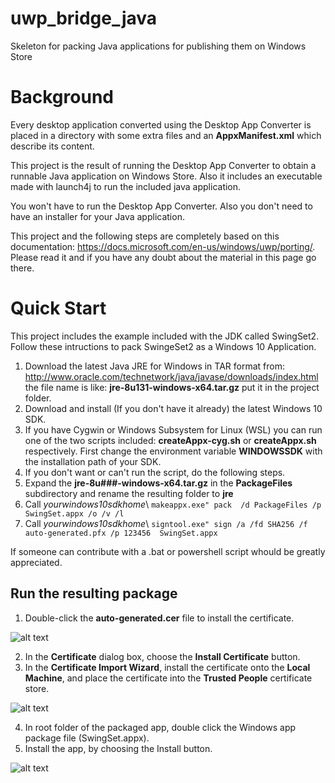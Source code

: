 # uwp_bridge_java
Skeleton for packing Java applications for publishing them on Windows Store

# Background

Every desktop application converted using the Desktop App Converter is placed in a directory with some extra files and an **AppxManifest.xml** which describe its content.

This project is the result of running the Desktop App Converter to obtain a runnable Java application on Windows Store. Also it includes an executable made with launch4j to run the included java application. 

You won't have to run the Desktop App Converter. Also you don't need to have an installer for your Java application.

This project and the following steps are completely based on this documentation: https://docs.microsoft.com/en-us/windows/uwp/porting/. Please read it and if you have any doubt about the material in this page go there.

# Quick Start

This project includes the example included with the JDK called SwingSet2. Follow these intructions to pack SwingeSet2 as a Windows 10 Application.

1. Download the latest Java JRE for Windows in TAR format from: http://www.oracle.com/technetwork/java/javase/downloads/index.html the file name is like: **jre-8u131-windows-x64.tar.gz** put it in the project folder.
2. Download and install (If you don't have it already) the latest Windows 10 SDK.
3. If you have Cygwin or Windows Subsystem for Linux (WSL) you can run one of the two scripts included: **createAppx-cyg.sh** or **createAppx.sh** respectively. First change the environment variable **WINDOWSSDK** with the installation path of your SDK.
4. If you don't want or can't run the script, do the following steps.
5. Expand the **jre-8u###-windows-x64.tar.gz** in the **PackageFiles** subdirectory and rename the resulting folder to **jre**
6. Call _yourwindows10sdkhome_\ `makeappx.exe" pack  /d PackageFiles /p SwingSet.appx /o /v /l`
7. Call _yourwindows10sdkhome_\ `signtool.exe" sign /a /fd SHA256 /f auto-generated.pfx /p 123456  SwingSet.appx`

If someone can contribute with a .bat or powershell script whould be greatly appreciated.
## Run the resulting package
1. Double-click the **auto-generated.cer** file to install the certificate.

![alt text](https://docs.microsoft.com/en-us/windows/uwp/porting/images/desktop-to-uwp/generated-cert-file.png "Cert file")

2. In the **Certificate** dialog box, choose the **Install Certificate** button.
3. In the **Certificate Import Wizard**, install the certificate onto the **Local Machine**, and place the certificate into the **Trusted People** certificate store.

![alt text](https://docs.microsoft.com/en-us/windows/uwp/porting/images/desktop-to-uwp/trusted-people-store.png "Trusted People Store")

4. In root folder of the packaged app, double click the Windows app package file (SwingSet.appx).
5. Install the app, by choosing the Install button.

![alt text](https://docs.microsoft.com/en-us/windows/uwp/porting/images/desktop-to-uwp/install.png "Install button")


